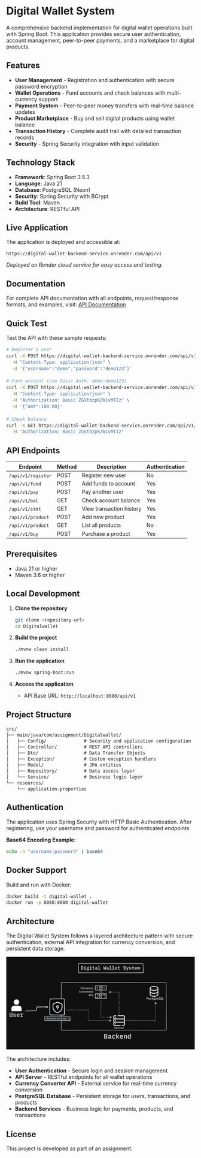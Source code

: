 # Digital Wallet System

A comprehensive backend implementation for digital wallet operations built with Spring Boot. This application provides secure user authentication, account management, peer-to-peer payments, and a marketplace for digital products.

## Features

- **User Management** - Registration and authentication with secure password encryption
- **Wallet Operations** - Fund accounts and check balances with multi-currency support
- **Payment System** - Peer-to-peer money transfers with real-time balance updates
- **Product Marketplace** - Buy and sell digital products using wallet balance
- **Transaction History** - Complete audit trail with detailed transaction records
- **Security** - Spring Security integration with input validation

## Technology Stack

- **Framework**: Spring Boot 3.5.3
- **Language**: Java 21
- **Database**: PostgreSQL (Neon)
- **Security**: Spring Security with BCrypt
- **Build Tool**: Maven
- **Architecture**: RESTful API

## Live Application

The application is deployed and accessible at:
```
https://digital-wallet-backend-service.onrender.com/api/v1
```

*Deployed on Render cloud service for easy access and testing.*

## Documentation

For complete API documentation with all endpoints, request/response formats, and examples, visit:
[API Documentation](docs/README.md)

## Quick Test

Test the API with these sample requests:

```bash
# Register a user
curl -X POST https://digital-wallet-backend-service.onrender.com/api/v1/register \
  -H "Content-Type: application/json" \
  -d '{"username":"demo","password":"demo123"}'

# Fund account (use Basic Auth: demo:demo123)
curl -X POST https://digital-wallet-backend-service.onrender.com/api/v1/fund \
  -H "Content-Type: application/json" \
  -H "Authorization: Basic ZGVtbzpkZW1vMTIz" \
  -d '{"amt":100.00}'

# Check balance
curl -X GET https://digital-wallet-backend-service.onrender.com/api/v1/bal \
  -H "Authorization: Basic ZGVtbzpkZW1vMTIz"
```

## API Endpoints

| Endpoint | Method | Description | Authentication |
|----------|--------|-------------|----------------|
| `/api/v1/register` | POST | Register new user | No |
| `/api/v1/fund` | POST | Add funds to account | Yes |
| `/api/v1/pay` | POST | Pay another user | Yes |
| `/api/v1/bal` | GET | Check account balance | Yes |
| `/api/v1/stmt` | GET | View transaction history | Yes |
| `/api/v1/product` | POST | Add new product | Yes |
| `/api/v1/product` | GET | List all products | No |
| `/api/v1/buy` | POST | Purchase a product | Yes |

## Prerequisites

- Java 21 or higher
- Maven 3.6 or higher

## Local Development

1. **Clone the repository**
   ```bash
   git clone <repository-url>
   cd Digitalwallet
   ```

2. **Build the project**
   ```bash
   ./mvnw clean install
   ```

3. **Run the application**
   ```bash
   ./mvnw spring-boot:run
   ```

4. **Access the application**
   - API Base URL: `http://localhost:8080/api/v1`

## Project Structure

```
src/
├── main/java/com/assignment/Digitalwallet/
│   ├── Config/              # Security and application configuration
│   ├── Controller/          # REST API controllers
│   ├── Dto/                 # Data Transfer Objects
│   ├── Exception/           # Custom exception handlers
│   ├── Model/               # JPA entities
│   ├── Repository/          # Data access layer
│   └── Service/             # Business logic layer
└── resources/
    └── application.properties
```

## Authentication

The application uses Spring Security with HTTP Basic Authentication. After registering, use your username and password for authenticated endpoints.

**Base64 Encoding Example:**
```bash
echo -n "username:password" | base64
```

## Docker Support

Build and run with Docker:
```bash
docker build -t digital-wallet .
docker run -p 8080:8080 digital-wallet
```

## Architecture
The Digital Wallet System follows a layered architecture pattern with secure authentication, external API integration for currency conversion, and persistent data storage.

![Digital Wallet System Architecture](docs/images/architecture-diagram.png)

The architecture includes:
- **User Authentication** - Secure login and session management
- **API Server** - RESTful endpoints for all wallet operations
- **Currency Converter API** - External service for real-time currency conversion
- **PostgreSQL Database** - Persistent storage for users, transactions, and products
- **Backend Services** - Business logic for payments, products, and transactions

## License
This project is developed as part of an assignment.